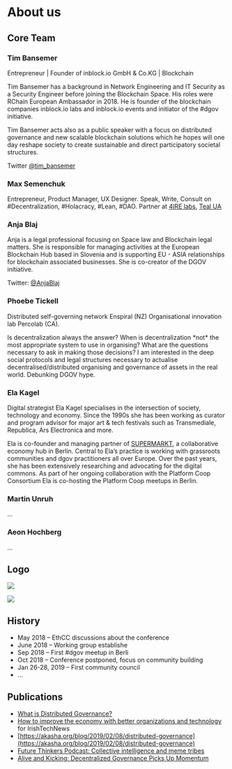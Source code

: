 # About us

## Core Team

### Tim Bansemer

Entrepreneur \| Founder of inblock.io GmbH & Co.KG \| Blockchain  
  
Tim Bansemer has a background in Network Engineering and IT Security as a Security Engineer before joining the Blockchain Space. His roles were RChain European Ambassador in 2018. He is founder of the blockchain companies inblock.io labs and inblock.io events and initiator of the \#dgov initiative.  
  
Tim Bansemer acts also as a public speaker with a focus on distributed governance and new scalable blockchain solutions which he hopes will one day reshape society to create sustainable and direct participatory societal structures.  
  
Twitter [@tim\_bansemer](https://twitter.com/tim_bansemer)

### Max Semenchuk

Entrepreneur, Product Manager, UX Designer. Speak, Write, Consult on \#Decentralization, \#Holacracy, \#Lean, \#DAO. Partner at [4IRE labs](https://4irelabs.com/), [Teal UA](http://teal-ua.org/)

### Anja Blaj

Anja is a legal professional focusing on Space law and Blockchain legal matters. She is responsible for managing activities at the European Blockchain Hub based in Slovenia and is supporting EU - ASIA relationships for blockchain associated businesses. She is co-creator of the DGOV initiative.  
  
Twitter: [@AnjaBlaj](https://twitter.com/AnjaBlaj)

### Phoebe Tickell

Distributed self-governing network Enspiral \(NZ\) Organisational innovation lab Percolab \(CA\).

Is decentralization always the answer? When is decentralization \*not\* the most appropriate system to use in organising? What are the questions necessary to ask in making those decisions? I am interested in the deep social protocols and legal structures necessary to actualise decentralised/distributed organising and governance of assets in the real world. Debunking DGOV hype.

### Ela Kagel

Digital strategist Ela Kagel specialises in the intersection of society, technology and economy. Since the 1990s she has been working as curator and program advisor for major art & tech festivals such as Transmediale, Republica, Ars Electronica and more.

Ela is co-founder and managing partner of [SUPERMARKT](https://supermarkt-berlin.net/), a collaborative economy hub in Berlin. Central to Ela’s practice is working with grassroots communities and dgov practitioners all over Europe. Over the past years, she has been extensively researching and advocating for the digital commons. As part of her ongoing collaboration with the Platform Coop Consortium Ela is co-hosting the Platform Coop meetups in Berlin. 

### Martin Unruh

...

### Aeon Hochberg

...

## Logo

![](../.gitbook/assets/frame-20.png)

![](../.gitbook/assets/frame-21.png)

## History

* May 2018 – EthCC discussions about the conference
* June 2018 – Working group establishe
* Sep 2018 – First \#dgov meetup in Berli
* Oct 2018 – Conference postponed, focus on community building
* Jan 26-28, 2019 – First community council
* ...

## Publications

* [What is Distributed Governance?](https://medium.com/dgov/what-is-distributed-governance-3b103eb082c0)
* [How to improve the economy with better organizations and technology](https://irishtechnews.ie/how-to-improve-the-economy-with-better-organisations-and-technology-max-semenchuk-dgov/) for IrishTechNews
* [https://akasha.org/blog/2019/02/08/distributed-governance](https://akasha.org/blog/2019/02/08/distributed-governance)
* [Future Thinkers Podcast: Collective intelligence and meme tribes](https://futurethinkers.org/collective-intelligence-and-meme-tribes/)
* [Alive and Kicking: Decentralized Governance Picks Up Momentum](https://irishtechnews.ie/alive-and-kicking-decentralized-governance-picks-up-momentum/)

